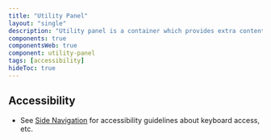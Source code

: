 ```yaml
---
title: "Utility Panel"
layout: "single"
description: "Utility panel is a container which provides extra content alongside the primary screen content."
components: true
componentsWeb: true
component: utility-panel
tags: [accessibility]
hideToc: true
---
```


## Accessibility

- See [Side Navigation](/components/web/side-navigation/accessibility/) for accessibility guidelines about keyboard access, etc.
